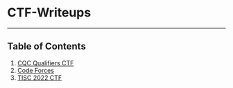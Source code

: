 # CTF-Writeups
---
## Table of Contents
1. [CQC Qualifiers CTF](https://github.com/Solaireis/CTF-Writeups/tree/main/NYP-CGC-Qual)
2. [Code Forces](https://github.com/Solaireis/CTF-Writeups/tree/main/Non-CTF/Code-Forces)
3. [TISC 2022 CTF](https://github.com/Solaireis/CTF-Writeups/tree/main/TISC-2022)
